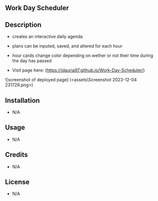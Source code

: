 ## Work Day Scheduler

## Description

- creates an interactive daily agenda

- plans can be inputed, saved, and altered for each hour

- hour cards change color depending on wether or not their time during the day has passed

- Visit page here: (https://jdauria97.github.io/Work-Day-Scheduler/)

![screenshot of deployed page] (<assets\Screenshot 2023-12-04 231729.png>)

## Installation

- N/A

## Usage

- N/A

## Credits

- N/A

## License

- N/A
